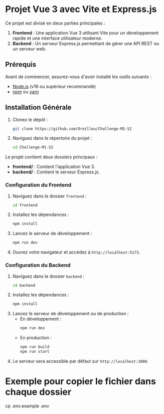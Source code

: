# Projet Vue 3 avec Vite et Express.js

Ce projet est divisé en deux parties principales :

1. **Frontend** : Une application Vue 3 utilisant Vite pour un développement rapide et une interface utilisateur moderne.
2. **Backend** : Un serveur Express.js permettant de gérer une API REST ou un serveur web.

## Prérequis

Avant de commencer, assurez-vous d'avoir installé les outils suivants :

- [Node.js](https://nodejs.org) (v16 ou supérieur recommandé)
- [npm](https://www.npmjs.com/) ou [yarn](https://yarnpkg.com/)

## Installation Générale

1. Clonez le dépôt :
   ```bash
   git clone https://github.com/Oreilleu/Challenge-M1-S2
   ```
2. Naviguez dans le répertoire du projet :
   ```bash
   cd Challenge-M1-S2
   ```

Le projet contient deux dossiers principaux :

- **frontend/** : Contient l'application Vue 3.
- **backend/** : Contient le serveur Express.js.

### Configuration du Frontend

1. Naviguez dans le dossier `frontend` :
   ```bash
   cd frontend
   ```
2. Installez les dépendances :
   ```bash
   npm install
   ```
3. Lancez le serveur de développement :
   ```bash
   npm run dev
   ```
4. Ouvrez votre navigateur et accédez à `http://localhost:5173`.

### Configuration du Backend

1. Naviguez dans le dossier `backend` :
   ```bash
   cd backend
   ```
2. Installez les dépendances :
   ```bash
   npm install
   ```
3. Lancez le serveur de développement ou de production :
   - En développement :
     ```bash
     npm run dev
     ```
   - En production :
     ```bash
     npm run build
     npm run start
     ```
4. Le serveur sera accessible par défaut sur `http://localhost:3000`.
# Exemple pour copier le fichier dans chaque dossier
cp .env.example .env
```

